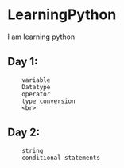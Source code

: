 # LearningPython
I am learning python 

## Day 1:
        variable
        Datatype
        operator
        type conversion
        <br>
## Day 2:
        string
        conditional statements

